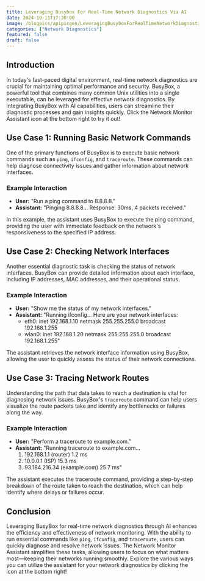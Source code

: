 ```yaml
---
title: Leveraging Busybox For Real-Time Network Diagnostics Via AI
date: 2024-10-11T17:30:00
image: /blogpics/apipicgen/LeveragingBusyboxForRealTimeNetworkDiagnosticsViaAI-83TZLR7N64.jpg
categories: ["Network Diagnostics"]
featured: false
draft: false
---
```

## Introduction

In today's fast-paced digital environment, real-time network diagnostics are crucial for maintaining optimal performance and security. BusyBox, a powerful tool that combines many common Unix utilities into a single executable, can be leveraged for effective network diagnostics. By integrating BusyBox with AI capabilities, users can streamline their diagnostic processes and gain insights quickly. Click the Network Monitor Assistant icon at the bottom right to try it out!

## Use Case 1: Running Basic Network Commands

One of the primary functions of BusyBox is to execute basic network commands such as `ping`, `ifconfig`, and `traceroute`. These commands can help diagnose connectivity issues and gather information about network interfaces.

### Example Interaction

- **User:** "Run a ping command to 8.8.8.8."
- **Assistant:** "Pinging 8.8.8.8... Response: 30ms, 4 packets received."

In this example, the assistant uses BusyBox to execute the ping command, providing the user with immediate feedback on the network's responsiveness to the specified IP address.

## Use Case 2: Checking Network Interfaces

Another essential diagnostic task is checking the status of network interfaces. BusyBox can provide detailed information about each interface, including IP addresses, MAC addresses, and their operational status.

### Example Interaction

- **User:** "Show me the status of my network interfaces."
- **Assistant:** "Running ifconfig... Here are your network interfaces: 
  - eth0: inet 192.168.1.10  netmask 255.255.255.0  broadcast 192.168.1.255
  - wlan0: inet 192.168.1.20  netmask 255.255.255.0  broadcast 192.168.1.255"

The assistant retrieves the network interface information using BusyBox, allowing the user to quickly assess the status of their network connections.

## Use Case 3: Tracing Network Routes

Understanding the path that data takes to reach a destination is vital for diagnosing network issues. BusyBox's `traceroute` command can help users visualize the route packets take and identify any bottlenecks or failures along the way.

### Example Interaction

- **User:** "Perform a traceroute to example.com."
- **Assistant:** "Running traceroute to example.com... 
  1. 192.168.1.1 (router)  1.2 ms
  2. 10.0.0.1 (ISP)  15.3 ms
  3. 93.184.216.34 (example.com)  25.7 ms"

The assistant executes the traceroute command, providing a step-by-step breakdown of the route taken to reach the destination, which can help identify where delays or failures occur.

## Conclusion

Leveraging BusyBox for real-time network diagnostics through AI enhances the efficiency and effectiveness of network monitoring. With the ability to run essential commands like `ping`, `ifconfig`, and `traceroute`, users can quickly diagnose and resolve network issues. The Network Monitor Assistant simplifies these tasks, allowing users to focus on what matters most—keeping their networks running smoothly. Explore the various ways you can utilize the assistant for your network diagnostics by clicking the icon at the bottom right!
